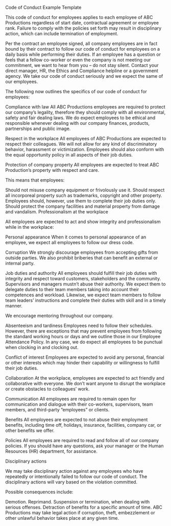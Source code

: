 Code of Conduct Example Template

This code of conduct for employees applies to each employee of ABC Productions regardless of start date, contractual agreement or employee rank. Failure to comply with the policies set forth may result in disciplinary action, which can include termination of employment.

Per the contract an employee signed, all company employees are in fact bound by their contract to follow our code of conduct for employees on a daily basis while performing their duties. If an employee has a question or feels that a fellow co-worker or even the company is not meeting our commitment, we want to hear from you – do not stay silent. Contact your direct manager, HR, the Ethics and Compliance helpline or a government agency. We take our code of conduct seriously and we expect the same of our employees.

The following now outlines the specifics of our code of conduct for employees:

Compliance with law
All ABC Productions employees are required to protect our company’s legality, therefore they should comply with all environmental, safety and fair dealing laws. We do expect employees to be ethical and responsible whenever dealing with our company finances, products, partnerships and public image.

Respect in the workplace
All employees of ABC Productions are expected to respect their colleagues. We will not allow for any kind of discriminatory behavior, harassment or victimization. Employees should also conform with the equal opportunity policy in all aspects of their job duties.

Protection of company property
All employees are expected to treat ABC Production’s property with respect and care.

This means that employees:

Should not misuse company equipment or frivolously use it.
Should respect all incorporeal property such as trademarks, copyright and other property. Employees should, however, use them to complete their job duties only.
Should protect the company facilities and material property from damage and vandalism.
Professionalism at the workplace
 

All employees are expected to act and show integrity and professionalism while in the workplace:

Personal appearance
When it comes to personal appearance of an employee, we expect all employees to follow our dress code.

Corruption
We strongly discourage employees from accepting gifts from outside parties. We also prohibit briberies that can benefit an external or internal party.

Job duties and authority
All employees should fulfill their job duties with integrity and respect toward customers, stakeholders and the community. Supervisors and managers mustn’t abuse their authority. We expect them to delegate duties to their team members taking into account their competences and workload. Likewise, we expect team members to follow team leaders’ instructions and complete their duties with skill and in a timely manner.

We encourage mentoring throughout our company.

Absenteeism and tardiness
Employees need to follow their schedules. However, there are exceptions that may prevent employees from following the standard working hours or days and we outline those in our Employee Attendance Policy. In any case, we do expect all employees to be punctual when clocking in and clocking out.

Conflict of interest
Employees are expected to avoid any personal, financial or other interests which may hinder their capability or willingness to fulfill their job duties.

Collaboration
At the workplace, employees are expected to act friendly and collaborative with everyone. We don’t want anyone to disrupt the workplace or create obstacles to colleagues’ work.

Communication
All employees are required to remain open for communication and dialogue with their co-workers, supervisors, team members, and third-party “employees” or clients.

Benefits
All employees are expected to not abuse their employment benefits, including time off, holidays, insurance, facilities, company car, or other benefits we offer.

Policies
All employees are required to read and follow all of our company policies. If you should have any questions, ask your manager or the Human Resources (HR) department, for assistance.

Disciplinary actions

We may take disciplinary action against any employees who have repeatedly or intentionally failed to follow our code of conduct. The disciplinary actions will vary based on the violation committed.

Possible consequences include:

Demotion.
Reprimand.
Suspension or termination, when dealing with serious offenses.
Detraction of benefits for a specific amount of time.
ABC Productions may take legal action if corruption, theft, embezzlement or other unlawful behavior takes place at any given time.

